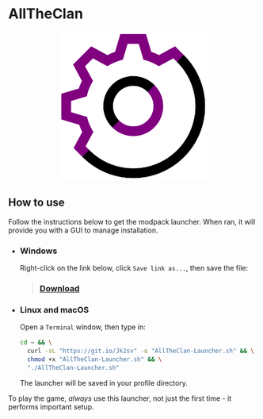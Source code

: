 # AllTheClan

<p align="center">
  <img width="300px" src="./logo.png" />
</p>

## How to use

Follow the instructions below to get the modpack launcher. When ran, it will provide you with a GUI to manage installation.

- ### Windows

  Right-click on the link below, click `Save link as...`, then save the file:

  > ### [Download](https://raw.githubusercontent.com/OOClan/AllTheClan/master/AllTheClan-Launcher.bat)

- ### Linux and macOS

  Open a `Terminal` window, then type in:

  ```bash
  cd ~ && \
    curl -sL "https://git.io/Jk2sv" -o "AllTheClan-Launcher.sh" && \
    chmod +x "AllTheClan-Launcher.sh" && \
    "./AllTheClan-Launcher.sh"
  ```

  The launcher will be saved in your profile directory.

To play the game, _always_ use this launcher, not just the first time - it performs important setup.
